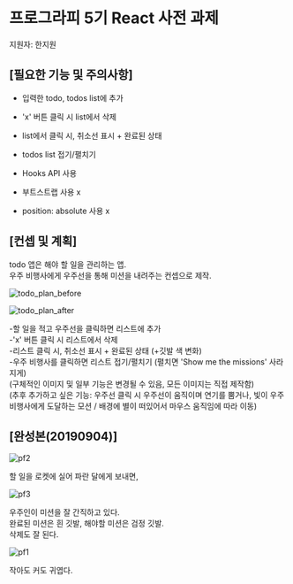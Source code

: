 # 프로그라피 5기 React 사전 과제  
지원자: 한지원  
  
## [필요한 기능 및 주의사항]  
  
- 입력한 todo, todos list에 추가  
- 'x' 버튼 클릭 시 list에서 삭제  
- list에서 클릭 시, 취소선 표시 + 완료된 상태  
- todos list 접기/펼치기  
  
- Hooks API 사용  
  
- 부트스트랩 사용 x  
- position: absolute 사용 x  
  
  
## [컨셉 및 계획]  
  
todo 앱은 해야 할 일을 관리하는 앱.   
우주 비행사에게 우주선을 통해 미션을 내려주는 컨셉으로 제작.  
  
![todo_plan_before](https://user-images.githubusercontent.com/54440974/64077575-c3376580-cd0c-11e9-954f-17a9370898c4.png)  
  
![todo_plan_after](https://user-images.githubusercontent.com/54440974/64077574-c03c7500-cd0c-11e9-9cb4-1a6472463522.png)  
  
-할 일을 적고 우주선을 클릭하면 리스트에 추가   
-'x' 버튼 클릭 시 리스트에서 삭제  
-리스트 클릭 시, 취소선 표시 + 완료된 상태 (+깃발 색 변화)  
-우주 비행사를 클릭하면 리스트 접기/펼치기 (펼치면 'Show me the missions' 사라지게)  
(구체적인 이미지 및 일부 기능은 변경될 수 있음, 모든 이미지는 직접 제작함)  
(추후 추가하고 싶은 기능: 우주선 클릭 시 우주선이 움직이며 연기를 뿜거나, 빛이 우주 비행사에게 도달하는 모션 / 배경에 별이 떠있어서 마우스 움직임에 따라 이동)  
  
    
## [완성본(20190904)]  
  
    
![pf2](https://user-images.githubusercontent.com/54440974/64260789-7c44ac80-cf66-11e9-8168-663955e0c34d.gif)  
   
할 일을 로켓에 실어 파란 달에게 보내면,
  
![pf3](https://user-images.githubusercontent.com/54440974/64260844-88c90500-cf66-11e9-89d4-6b30974693a5.gif)  
  
우주인이 미션을 잘 간직하고 있다.  
완료된 미션은 흰 깃발, 해야할 미션은 검정 깃발.  
삭제도 잘 된다.  
  
![pf1](https://user-images.githubusercontent.com/54440974/64260755-6cc56380-cf66-11e9-8b8e-f3ecbbabf6a4.gif)  
    
작아도 커도 귀엽다. 
